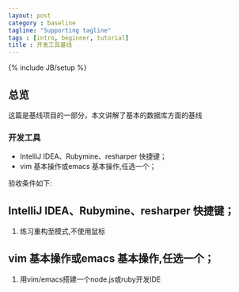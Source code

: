 ```yaml
---
layout: post
category : baseline
tagline: "Supporting tagline"
tags : [intro, beginner, tutorial]
title : 开发工具基线
---
```

{% include JB/setup %}

## 总览

这篇是基线项目的一部分，本文讲解了基本的数据库方面的基线


### 开发工具

* IntelliJ IDEA、Rubymine、resharper 快捷键；
* vim 基本操作或emacs 基本操作,任选一个；

验收条件如下:

## IntelliJ IDEA、Rubymine、resharper 快捷键；

1. 练习重构至模式,不使用鼠标

## vim 基本操作或emacs 基本操作,任选一个；

1. 用vim/emacs搭建一个node.js或ruby开发IDE
